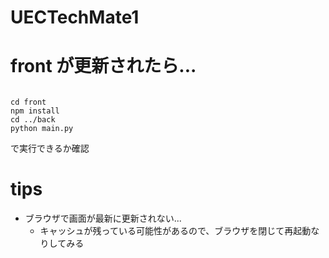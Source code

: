 # UECTechMate1

# front が更新されたら...
```

cd front
npm install
cd ../back
python main.py

```

で実行できるか確認

# tips

- ブラウザで画面が最新に更新されない...
  - キャッシュが残っている可能性があるので、ブラウザを閉じて再起動なりしてみる
